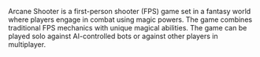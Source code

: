 Arcane Shooter is a first-person shooter (FPS) game set in a fantasy world where players engage in combat using magic powers. The game combines traditional FPS mechanics with unique magical abilities. The game can be played solo against AI-controlled bots or against other players in multiplayer.
